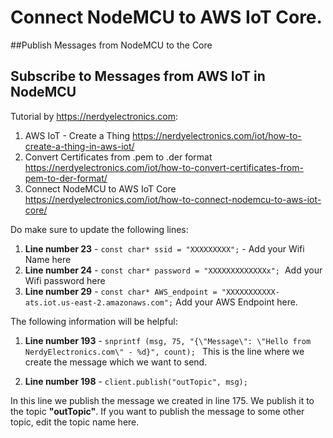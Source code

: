 ﻿# Connect NodeMCU to AWS IoT Core.

##Publish Messages from NodeMCU to the Core
## Subscribe to Messages from AWS IoT in NodeMCU

Tutorial by https://nerdyelectronics.com:

1)  AWS IoT - Create a Thing
    https://nerdyelectronics.com/iot/how-to-create-a-thing-in-aws-iot/
2)  Convert Certificates from .pem to .der format
    https://nerdyelectronics.com/iot/how-to-convert-certificates-from-pem-to-der-format/
3)  Connect NodeMCU to AWS IoT Core
    https://nerdyelectronics.com/iot/how-to-connect-nodemcu-to-aws-iot-core/
	
Do make sure to update the following lines:

1. **Line number 23** - `const char* ssid = "XXXXXXXXX";` - Add your Wifi Name here
2. **Line number 24** - `const char* password = "XXXXXXXXXXXXXx";`  Add your Wifi password here
3. **Line number 29** - `const char* AWS_endpoint = "XXXXXXXXXXX-ats.iot.us-east-2.amazonaws.com";` Add your AWS Endpoint here.

The following information will be helpful:

1. **Line number 193** - `snprintf (msg, 75, "{\"Message\": \"Hello from NerdyElectronics.com\" - %d}", count); `
This is the line where we create the message which we want to send.

2. **Line number 198** - `client.publish("outTopic", msg);`

In this line we publish the message we created in line 175. 
We publish it to the topic **"outTopic"**. 
If you want to publish the message to some other topic, edit the topic name here.